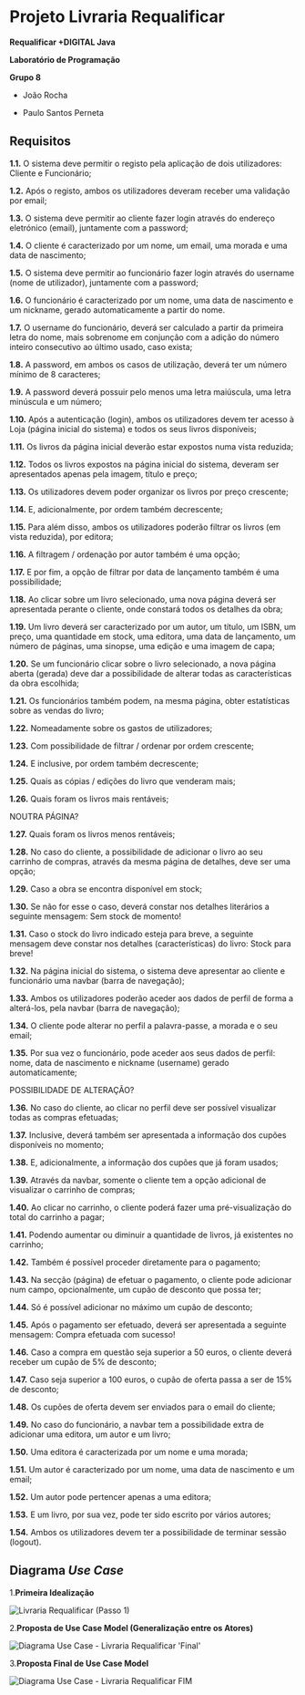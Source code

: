 # Projeto Livraria Requalificar

__Requalificar +DIGITAL Java__

__Laboratório de Programação__

__Grupo 8__

- João Rocha

- Paulo Santos Perneta


## Requisitos

__1.1.__	O sistema deve permitir o registo pela aplicação de dois utilizadores: Cliente e Funcionário;


__1.2.__ Após o registo, ambos os utilizadores deveram receber uma validação por email;


__1.3.__ O sistema deve permitir ao cliente fazer login através do endereço eletrónico (email), juntamente com a password;


__1.4.__ O cliente é caracterizado por um nome, um email, uma morada e uma data de nascimento;


__1.5.__ O sistema deve permitir ao funcionário fazer login através do username (nome de utilizador), juntamente com a password;


__1.6.__ O funcionário é caracterizado por um nome, uma data de nascimento e um nickname, gerado automaticamente a partir do nome.


__1.7.__	O username do funcionário, deverá ser calculado a partir da primeira letra do nome, mais sobrenome em conjunção com a adição do número inteiro consecutivo ao último usado, caso exista;


__1.8.__	A password, em ambos os casos de utilização, deverá ter um número mínimo de 8 caracteres;


__1.9.__	A password deverá possuir pelo menos uma letra maiúscula, uma letra minúscula e um número;


__1.10.__	Após a autenticação (login), ambos os utilizadores devem ter acesso à Loja (página inicial do sistema) e todos os seus livros disponíveis;


__1.11.__	Os livros da página inicial deverão estar expostos numa vista reduzida;


__1.12.__	Todos os livros expostos na página inicial do sistema, deveram ser apresentados apenas pela imagem, título e preço;


__1.13.__	Os utilizadores devem poder organizar os livros por preço crescente;


__1.14.__	E, adicionalmente, por ordem também decrescente;


__1.15.__	Para além disso, ambos os utilizadores poderão filtrar os livros (em vista reduzida), por editora;


__1.16.__	A filtragem / ordenação por autor também é uma opção;


__1.17.__	E por fim, a opção de filtrar por data de lançamento também é uma possibilidade;


__1.18.__	Ao clicar sobre um livro selecionado, uma nova página deverá ser apresentada perante o cliente, onde constará todos os detalhes da obra;


__1.19.__	Um livro deverá ser caracterizado por um autor, um título, um ISBN, um preço, uma quantidade em stock, uma editora, uma data de lançamento, um número de páginas, uma sinopse, uma edição e uma imagem de capa;


__1.20.__	Se um funcionário clicar sobre o livro selecionado, a nova página aberta (gerada) deve dar a possibilidade de alterar todas as características da obra escolhida;


__1.21.__	Os funcionários também podem, na mesma página, obter estatísticas sobre as vendas do livro;


__1.22.__	Nomeadamente sobre os gastos de utilizadores;


__1.23.__	Com possibilidade de filtrar / ordenar por ordem crescente;


__1.24.__	E inclusive, por ordem também decrescente;


__1.25.__	Quais as cópias / edições do livro que venderam mais;


__1.26.__	Quais foram os livros mais rentáveis;


NOUTRA PÁGINA?

__1.27.__	Quais foram os livros menos rentáveis;


__1.28.__	No caso do cliente, a possibilidade de adicionar o livro ao seu carrinho de compras, através da mesma página de detalhes, deve ser uma opção;


__1.29.__	Caso a obra se encontra disponível em stock;


__1.30.__	Se não for esse o caso, deverá constar nos detalhes literários a seguinte mensagem: Sem stock de momento!


__1.31.__	Caso o stock do livro indicado esteja para breve, a seguinte mensagem deve constar nos detalhes (características) do livro: Stock para breve!


__1.32.__	Na página inicial do sistema, o sistema deve apresentar ao cliente e funcionário uma navbar (barra de navegação);


__1.33.__	Ambos os utilizadores poderão aceder aos dados de perfil de forma a alterá-los, pela navbar (barra de navegação);


__1.34.__	O cliente pode alterar no perfil a palavra-passe, a morada e o seu email;


__1.35.__	Por sua vez o funcionário, pode aceder aos seus dados de perfil: nome, data de nascimento e nickname (username) gerado automaticamente;

POSSIBILIDADE DE ALTERAÇÃO?


__1.36.__	No caso do cliente, ao clicar no perfil deve ser possível visualizar todas as compras efetuadas;


__1.37.__	Inclusive, deverá também ser apresentada a informação dos cupões disponíveis no momento;


__1.38.__	E, adicionalmente, a informação dos cupões que já foram usados;


__1.39.__	Através da navbar, somente o cliente tem a opção adicional de visualizar o carrinho de compras;


__1.40.__	Ao clicar no carrinho, o cliente poderá fazer uma pré-visualização do total do carrinho a pagar;


__1.41.__	Podendo aumentar ou diminuir a quantidade de livros, já existentes no carrinho;


__1.42.__	Também é possível proceder diretamente para o pagamento;


__1.43.__	Na secção (página) de efetuar o pagamento, o cliente pode adicionar num campo, opcionalmente, um cupão de desconto que possa ter;


__1.44.__	Só é possível adicionar no máximo um cupão de desconto;


__1.45.__	Após o pagamento ser efetuado, deverá ser apresentada a seguinte mensagem: Compra efetuada com sucesso!


__1.46.__	Caso a compra em questão seja superior a 50 euros, o cliente deverá receber um cupão de 5% de desconto;


__1.47.__	Caso seja superior a 100 euros, o cupão de oferta passa a ser de 15% de desconto;


__1.48.__	Os cupões de oferta devem ser enviados para o email do cliente;


__1.49.__	No caso do funcionário, a navbar tem a possibilidade extra de adicionar uma editora, um autor e um livro;


__1.50.__	Uma editora é caracterizada por um nome e uma morada;


__1.51.__	Um autor é caracterizado por um nome, uma data de nascimento e um email;


__1.52.__	Um autor pode pertencer apenas a uma editora;


__1.53.__	E um livro, por sua vez, pode ter sido escrito por vários autores;


__1.54.__	Ambos os utilizadores devem ter a possibilidade de terminar sessão (logout).



## Diagrama *Use Case*

1.__Primeira Idealização__

![Livraria Requalificar (Passo 1)](https://user-images.githubusercontent.com/97111949/159070763-908da997-fc3b-4c92-acae-32a8bbbd1f87.png)


2.__Proposta de Use Case Model (Generalização entre os Atores)__

![Diagrama Use Case - Livraria Requalificar 'Final'](https://user-images.githubusercontent.com/97111949/159177808-f80d9981-eac1-4de2-9444-7057d6287141.png)


3.__Proposta Final de Use Case Model__

![Diagrama Use Case - Livraria Requalificar FIM](https://user-images.githubusercontent.com/97111949/159518517-9e143119-dd35-4719-8f24-8ca4e47d47c0.png)
